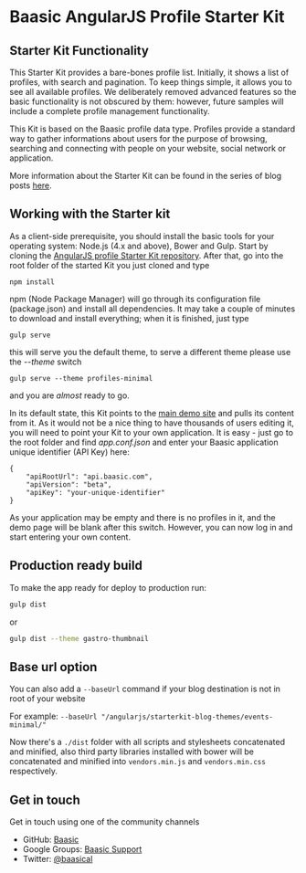Baasic AngularJS Profile Starter Kit
============

## Starter Kit Functionality

This Starter Kit provides a bare-bones profile list. Initially, it shows a list of profiles, with search and pagination. To keep things simple, it allows you to see all available profiles. We deliberately removed advanced features so the basic functionality is not obscured by them: however, future samples will include a complete profile management functionality.

This Kit is based on the Baasic profile data type. Profiles provide a standard way to gather informations about users for the purpose of browsing, searching and connecting with people on your website, social network or application.

More information about the Starter Kit can be found in the series of blog posts [here](http://www.baasic.com/posts/AngularJS-Blog-Starter-Kit-part-1/).


## Working with the Starter kit

As a client-side prerequisite, you should install the basic tools for your operating system: Node.js (4.x and above), Bower and Gulp. Start by cloning the [AngularJS profile Starter Kit repository](https://github.com/Baasic/baasic-starterkit-angularjs-profile/). After that, go into the root folder of the started Kit you just cloned and type

    npm install

npm (Node Package Manager) will go through its configuration file (package.json) and install all dependencies. It may take a couple of minutes to download and install everything; when it is finished, just type

    gulp serve

this will serve you the default theme, to serve a different theme please use the _--theme_ switch

    gulp serve --theme profiles-minimal

and you are *almost* ready to go.

In its default state, this Kit points to the [main demo site](http://demo.baasic.com/angularjs/starterkit-profile/) and pulls its content from it. As it would not be a nice thing to have thousands of users editing it, you will need to point your Kit to your own application. It is easy - just go to the root folder and find *app.conf.json* and enter your Baasic application unique identifier (API Key) here:

    {
        "apiRootUrl": "api.baasic.com",
        "apiVersion": "beta",
        "apiKey": "your-unique-identifier"
    }

As your application may be empty and there is no profiles in it, and the demo page will be blank after this switch. However, you can now log in and start entering your own content.

## Production ready build

To make the app ready for deploy to production run:

```bash
gulp dist
```
or
```bash
gulp dist --theme gastro-thumbnail
```

## Base url option

You can also add a `--baseUrl` command if your blog destination is not in root of your website

For example:
`--baseUrl "/angularjs/starterkit-blog-themes/events-minimal/"`

Now there's a `./dist` folder with all scripts and stylesheets concatenated and minified, also third party libraries installed with bower will be concatenated and minified into `vendors.min.js` and `vendors.min.css` respectively.

## Get in touch

Get in touch using one of the community channels

* GitHub: [Baasic](https://github.com/Baasic)
* Google Groups: [Baasic Support](https://groups.google.com/forum/#!forum/baasic-baas)
* Twitter: [@baasical](https://twitter.com/baasical)